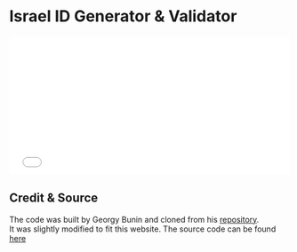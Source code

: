 # Israel ID Generator & Validator

<div style="overflow: hidden;">
    <iframe src="/assets/IID_Generator/" scrolling="no" style="border: 0px; height: 250px; margin-top: -0px; width:100%"></iframe>
</div>

## Credit & Source

The code was built by Georgy Bunin and cloned from his [repository](https://github.com/georgybu/IID_Generator).  
It was slightly modified to fit this website. The source code can be found [here](https://github.com/fire1ce/3os.org/tree/master/docs/assets/IID_Generator)